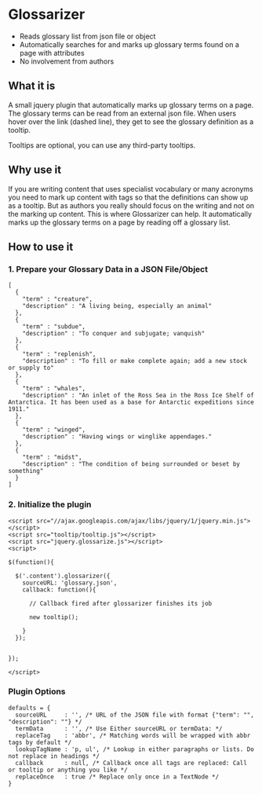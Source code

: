 # Glossarizer

* Reads glossary list from json file or object
* Automatically searches for and marks up glossary terms found on a page with <abbr> attributes
* No involvement from authors

## What it is

A small jquery plugin that automatically marks up glossary terms on a page. The glossary terms can be read from an external json file. When users hover over the link (dashed line), they get to see the glossary definition as a tooltip. 

Tooltips are optional, you can use any third-party tooltips. 

## Why use it

If you are writing content that uses specialist vocabulary or many acronyms you need to mark up content with <abbr> tags so that the definitions can show up as a tooltip. But as authors you really should focus on the writing and not on the marking up content. This is where Glossarizer can help. It automatically marks up the glossary terms on a page by reading off a glossary list.

## How to use it

### 1. Prepare your Glossary Data in a JSON File/Object


    [
      {
        "term" : "creature",
        "description" : "A living being, especially an animal"
      },
      {
        "term" : "subdue",
        "description" : "To conquer and subjugate; vanquish"
      },
      {
        "term" : "replenish",
        "description" : "To fill or make complete again; add a new stock or supply to"
      },
      {
        "term" : "whales",
        "description" : "An inlet of the Ross Sea in the Ross Ice Shelf of Antarctica. It has been used as a base for Antarctic expeditions since 1911."
      },
      {
        "term" : "winged",
        "description" : "Having wings or winglike appendages."
      },
      {
        "term" : "midst",
        "description" : "The condition of being surrounded or beset by something"
      }
    ]

### 2. Initialize the plugin


    <script src="//ajax.googleapis.com/ajax/libs/jquery/1/jquery.min.js"></script>
    <script src="tooltip/tooltip.js"></script>
    <script src="jquery.glossarize.js"></script>
    <script>

    $(function(){

      $('.content').glossarizer({
        sourceURL: 'glossary.json',
        callback: function(){
          
          // Callback fired after glossarizer finishes its job
          
          new tooltip();
          
        }
      });


    });

    </script>



### Plugin Options


    defaults = {
      sourceURL     : '', /* URL of the JSON file with format {"term": "", "description": ""} */
      termData      : '', /* Use Either sourceURL or termData: */
      replaceTag    : 'abbr', /* Matching words will be wrapped with abbr tags by default */
      lookupTagName : 'p, ul', /* Lookup in either paragraphs or lists. Do not replace in headings */
      callback      : null, /* Callback once all tags are replaced: Call or tooltip or anything you like */
      replaceOnce   : true /* Replace only once in a TextNode */
    }
